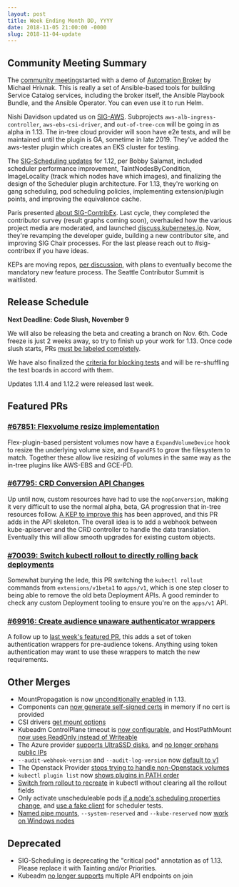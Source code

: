 ```yaml
---
layout: post
title: Week Ending Month DD, YYYY
date: 2018-11-05 21:00:00 -0000
slug: 2018-11-04-update
---
```


## Community Meeting Summary

The [community meeting](http://bit.ly/k8scommunity)started with a demo of [Automation Broker](http://automationbroker.io/) by Michael Hrivnak. This is really a set of Ansible-based tools for building Service Catalog services, including the broker itself, the Ansible Playbook Bundle, and the Ansible Operator. You can even use it to run Helm.

Nishi Davidson updated us on [SIG-AWS](https://drive.google.com/file/d/1jDR1Esdu2ApnuLrzsGxn7iv1cU3sWc7R/view).  Subprojects `aws-alb-ingress-controller`, `aws-ebs-csi-driver`, and `out-of-tree-ccm` will be going in as alpha in 1.13.  The in-tree cloud provider will soon have e2e tests, and will be maintained until the plugin is GA, sometime in late 2019.  They've added the aws-tester plugin which creates an EKS cluster for testing.

The [SIG-Scheduling updates](https://docs.google.com/document/d/1Ztwf24XXR6S13pFBth_W86pNWk20b5Kv7mkcFAZCgJI/edit?usp=sharing) for 1.12, per Bobby Salamat, included scheduler performance improvement, TaintNodesByCondition, ImageLocality (track which nodes have which images), and finalizing the design of the Scheduler plugin architecture.  For 1.13, they're working on gang scheduling, pod scheduling policies, implementing extension/plugin points, and improving the equivalence cache.

Paris presented [about SIG-ContribEx](https://docs.google.com/presentation/d/1jLL5_nEKAHuhcqNOUgXhNJlgNK45gxklAROGzD8Dg8s/edit?usp=sharing).  Last cycle, they completed the contributor survey (result graphs coming soon), overhauled how the various project media are moderated, and launched [discuss.kubernetes.io](https://discuss.kubernetes.io).  Now, they're revamping the developer guide, building a new contributor site, and improving SIG Chair processes.  For the last please reach out to #sig-contribex if you have ideas.

KEPs are moving repos, [per discussion](https://groups.google.com/d/topic/kubernetes-dev/LIkZoIqCT20/discussion), with plans to eventually become the mandatory new feature process.  The Seattle Contributor Summit is waitlisted.

## Release Schedule

**Next Deadline: Code Slush, November 9**

We will also be releasing the beta and creating a branch on Nov. 6th.  Code freeze is just 2 weeks away, so try to finish up your work for 1.13.  Once code slush starts, PRs [must be labeled completely](https://github.com/kubernetes/community/blob/master/contributors/devel/release.md#tldr).

We have also finalized the [criteria for blocking tests](https://github.com/kubernetes/sig-release/pull/346) and will be re-shuffling the test boards in accord with them.

Updates 1.11.4 and 1.12.2 were released last week.

## Featured PRs

### [#67851: Flexvolume resize implementation](https://github.com/kubernetes/kubernetes/pull/67851)

Flex-plugin-based persistent volumes now have a `ExpandVolumeDevice` hook to resize the underlying volume size, and `ExpandFS` to grow the filesystem to match. Together these allow live resizing of volumes in the same way as the in-tree plugins like AWS-EBS and GCE-PD.

### [#67795: CRD Conversion API Changes](https://github.com/kubernetes/kubernetes/pull/67795)

Up until now, custom resources have had to use the `nopConversion`, making it very difficult to use the normal alpha, beta, GA progression that in-tree resources follow. [A KEP to improve this](https://github.com/kubernetes/community/blob/master/contributors/design-proposals/api-machinery/customresource-conversion-webhook.md) has been approved, and this PR adds in the API skeleton. The overall idea is to add a webhook between kube-apiserver and the CRD controller to handle the data translation. Eventually this will allow smooth upgrades for existing custom objects.

### [#70039: Switch kubectl rollout to directly rolling back deployments](https://github.com/kubernetes/kubernetes/pull/70039)

Somewhat burying the lede, this PR switching the `kubectl rollout` commands from `extensions/v1beta1` to `apps/v1`, which is one step closer to being able to remove the old beta Deployment APIs. A good reminder to check any custom Deployment tooling to ensure you're on the `apps/v1` API.

### [#69916: Create audience unaware authenticator wrappers](https://github.com/kubernetes/kubernetes/pull/69916)

A follow up to [last week's featured PR](https://github.com/kubernetes/kubernetes/pull/69582), this adds a set of token authentication wrappers for pre-audience tokens. Anything using token authentication may want to use these wrappers to match the new requirements.


## Other Merges

* MountPropagation is now [unconditionally enabled](https://github.com/kubernetes/kubernetes/pull/68230) in 1.13.
* Components can [now generate self-signed certs](https://github.com/kubernetes/kubernetes/pull/69884) in memory if no cert is provided
* CSI drivers [get mount options](https://github.com/kubernetes/kubernetes/pull/67898)
* Kubeadm ControlPlane timeout is [now configurable](https://github.com/kubernetes/kubernetes/pull/70480), and HostPathMount [now uses ReadOnly instead of Writeable](https://github.com/kubernetes/kubernetes/pull/70495)
* The Azure provider [supports UltraSSD disks](https://github.com/kubernetes/kubernetes/pull/70477), and [no longer orphans public IPs](https://github.com/kubernetes/kubernetes/pull/70463)
* `--audit-webhook-version` and `--audit-log-version` now [default to v1](https://github.com/kubernetes/kubernetes/pull/70476)
* The Openstack Provider [stops trying to handle non-Openstack volumes](https://github.com/kubernetes/kubernetes/pull/70459)
* `kubectl plugin list` now [shows plugins in PATH order](https://github.com/kubernetes/kubernetes/pull/70443)
* [Switch from rollout to recreate](https://github.com/kubernetes/kubernetes/pull/70436) in kubectl without clearing all the rollout fields
* Only activate unscheduleable pods [if a node's scheduling properties change](https://github.com/kubernetes/kubernetes/pull/70366), and [use a fake client](https://github.com/kubernetes/kubernetes/pull/70290) for scheduler tests.
* [Named pipe mounts](https://github.com/kubernetes/kubernetes/pull/69484), `--system-reserved` and `--kube-reserved` now [work on Windows nodes](https://github.com/kubernetes/kubernetes/pull/69960)

## Deprecated

* SIG-Scheduling is deprecating the "critical pod" annotation as of 1.13.  Please replace it with Tainting and/or Priorities.
* Kubeadm [no longer supports](https://github.com/kubernetes/kubernetes/pull/69812) multiple API endpoints on join
